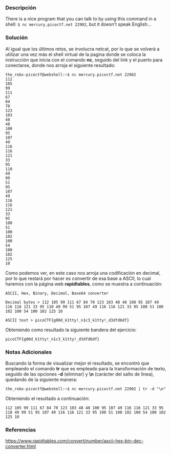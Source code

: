 ### Descripción
There is a nice program that you can talk to by using this command in a shell: `$ nc mercury.picoctf.net 22902`, but it doesn't speak English...
### Solución
Al igual que los últimos retos, se involucra netcat, por lo que se volverá a utilizar una vez más el shell virtual de la pagina donde se coloca la instrucción que inicia con el comando **nc**, seguido del link y el puerto para conectarse, donde nos arroja el siguiente resultado:

```
the_robx-picoctf@webshell:~$ nc mercury.picoctf.net 22902
112 
105 
99 
111 
67 
84 
70 
123 
103 
48 
48 
100 
95 
107 
49 
116 
116 
121 
33 
95 
110 
49 
99 
51 
95 
107 
49 
116 
116 
121 
33 
95 
100 
51 
100 
102 
100 
54 
100 
102 
125 
10
```

Como podemos ver, en este caso nos arroja una codificación en decimal, por lo que restará por hacer es convertir de esa base a ASCII, lo cual haremos con la página web **rapidtables**, como se muestra a continuación:

```
ASCII, Hex, Binary, Decimal, Base64 converter

Decimal bytes > 112 105 99 111 67 84 70 123 103 48 48 100 95 107 49 116 116 121 33 95 110 49 99 51 95 107 49 116 116 121 33 95 100 51 100 102 100 54 100 102 125 10

ASCII text > picoCTF{g00d_k1tty!_n1c3_k1tty!_d3dfd6df}
```

Obteniendo como resultado la siguiente bandera del ejercicio:

```
picoCTF{g00d_k1tty!_n1c3_k1tty!_d3dfd6df}
```
### Notas Adicionales
Buscando la forma de visualizar mejor el resultado, se encontró que empleando el comando **tr** que es empleado para la transformación de texto, seguido de las opciones **-d** (eliminar) y **\n** (carácter del salto de línea), quedando de la siguiente manera:

```shell
the_robx-picoctf@webshell:~$ nc mercury.picoctf.net 22902 | tr -d "\n"
```

Obteniendo el resultado a continuación:

```
112 105 99 111 67 84 70 123 103 48 48 100 95 107 49 116 116 121 33 95 110 49 99 51 95 107 49 116 116 121 33 95 100 51 100 102 100 54 100 102 125 10
```
### Referencias
https://www.rapidtables.com/convert/number/ascii-hex-bin-dec-converter.html